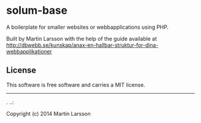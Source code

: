 solum-base
==================

A boilerplate for smaller websites or webbapplications using PHP.

Built by Martin Larsson with the help of the guide available at http://dbwebb.se/kunskap/anax-en-hallbar-struktur-for-dina-webbapplikationer

License
------------------

This software is free software and carries a MIT license.

------------------
 .
..:

Copyright (c) 2014 Martin Larsson
